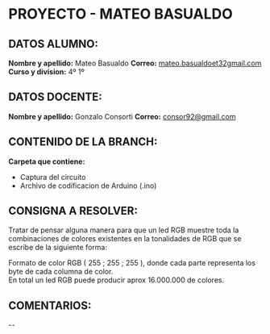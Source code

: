 ﻿# **PROYECTO - MATEO BASUALDO**

## DATOS ALUMNO:

**Nombre y apellido:** Mateo Basualdo
**Correo:** [mateo.basualdoet32gmail.com](https://mail.google.com/mail/?view=cm&fs=1&to=mateo.basualdoet32@gmail.com&authuser=1%29)
**Curso y division:** 4º 1º

## DATOS DOCENTE:
**Nombre y apellido:** Gonzalo Consorti
**Correo:** [consor92@gmail.com](https://mail.google.com/mail/?view=cm&fs=1&to=consor92%40gmail.com&authuser=1)

## CONTENIDO DE LA BRANCH:

**Carpeta que contiene:**

- Captura del circuito
- Archivo de codificacion de Arduino (.ino)

## CONSIGNA A RESOLVER:

Tratar de pensar alguna manera para que un led RGB muestre toda la combinaciones de colores existentes en la tonalidades de RGB que se escribe de la siguiente forma:  
  
Formato de color RGB ( 255 ; 255 ; 255 ), donde cada parte representa los byte de cada columna de color.  
En total un led RGB puede producir aprox 16.000.000 de colores.

## COMENTARIOS:

--

